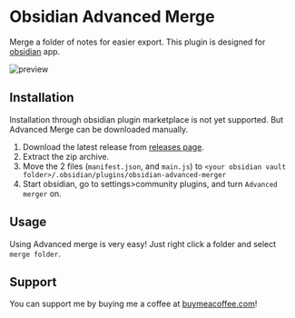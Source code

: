 # Obsidian Advanced Merge
Merge a folder of notes for easier export. This plugin is designed for [obsidian](https://obsidian.md/) app.

![preview](https://github.com/antoKeinanen/obsidian-advanced-merger/raw/master/media/2023-03-16%2018-23-14.gif)

## Installation
Installation through obsidian plugin marketplace is not yet supported. But Advanced Merge can be downloaded manually.

1. Download the latest release from [releases page](https://github.com/antoKeinanen/obsidian-advanced-merger/releases).
2. Extract the zip archive.
3. Move the 2 files (`manifest.json`, and `main.js`) to `<your obsidian vault folder>/.obsidian/plugins/obsidian-advanced-merger`
4. Start obsidian, go to settings>community plugins, and turn `Advanced merger` on.

## Usage
Using Advanced merge is very easy! Just right click a folder and select `merge folder`.

## Support
You can support me by buying me a coffee at [buymeacoffee.com](https://www.buymeacoffee.com/antokeinanen)!